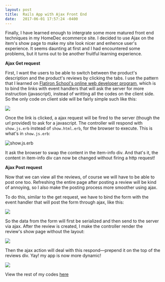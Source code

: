 ```yaml
---
layout: post
title:  Rails App with Ajax Front End
date:   2017-06-01 17:57:24 -0400
---
```



Finally, I have learned enough to intergrate some more matured front end techniques in my HomeDec ecommerce site. I decided to use Ajax on the item's show page to make my site look nicer and enhence user's experience. It seems daunting at first and I had encountered some problems, but it turns out to be another fruitful learning experience. 

**Ajax Get request**

First, I want the users to be able to switch between the product's description and the product's reviews by clicking the tabs. I use the pattern that I learned on [Flatiron School's online web developer program](https://flatironschool.com/campuses/online/), which is to bind the links with event handlers that will ask the server for more instruction (javascript), instead of writting all the codes on the client side. So the only code on client side will be fairly simple such like this:

![](https://www.dropbox.com/s/mhe8sjdoyuzldzu/%E8%9E%A2%E5%B9%95%E5%BF%AB%E7%85%A7%202017-06-01%20%E4%B8%8B%E5%8D%882.07.00.png?raw=1)

Once the link is clicked, a ajax request will be fired to the server (though the url provided) to ask for a javascript. The controller will respond with `show.js.erb` instead of `show.html.erb`, for the browser to execute. This is what's in `show.js.erb`:

![show.js.erb](https://www.dropbox.com/s/gow72zvzoa46ktq/%E8%9E%A2%E5%B9%95%E5%BF%AB%E7%85%A7%202017-06-01%20%E4%B8%8B%E5%8D%881.53.43.png?raw=1)

It ask the browser to swap the content in the item-info div. And that's it, the content in item-info div can now be changed without firing a http request!

**Ajax Post request**

Now that we can view all the reviews, of course we will have to be able to post one too. Refreshing the entire page after posting a review will be kind of annoying, so I also make the posting process more smoother using ajax.

To do this, similar to the get request, we have to bind the form with the event handler that will post the form through ajax, like this: 

![](https://www.dropbox.com/s/qx4ebkmc5dmacrb/%E8%9E%A2%E5%B9%95%E5%BF%AB%E7%85%A7%202017-06-01%20%E4%B8%8B%E5%8D%882.23.27.png?raw=1)

So the data from the form will first be serialized and then send to the server via ajax. After the review is created, I make the controller render the review's show page without the layout:

![](https://www.dropbox.com/s/2rgs1mf3ezl53re/%E8%9E%A2%E5%B9%95%E5%BF%AB%E7%85%A7%202017-06-01%20%E4%B8%8B%E5%8D%882.34.42.png?raw=1)

Then the ajax action will deal with this respond—prepend it on the top of the reviews div. Yay! my app is now more dynamic!

![](https://media.giphy.com/media/1mtIX6fY83Hji/giphy.gif)

View the rest of my codes [here](https://github.com/johnsont426/online-store)

